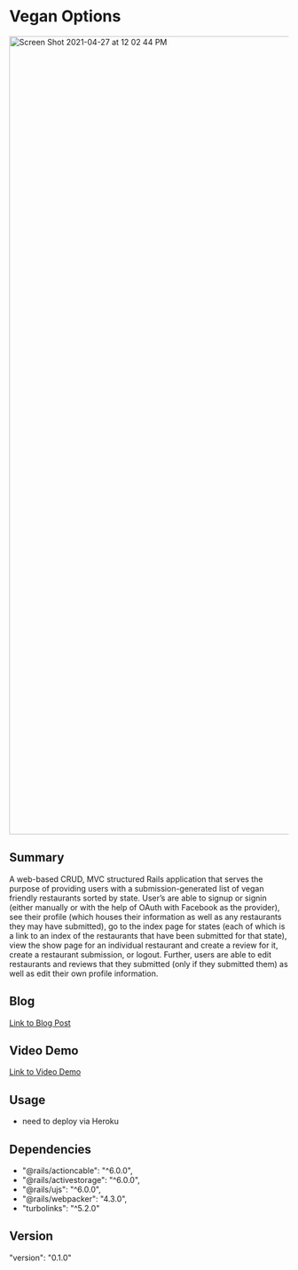 # Vegan Options

<img width="1438" alt="Screen Shot 2021-04-27 at 12 02 44 PM" src="https://user-images.githubusercontent.com/46694709/116290358-9c833980-a750-11eb-958c-e904d2d05ec3.png">

## Summary 
A web-based CRUD, MVC structured Rails application that serves the purpose of providing users with a submission-generated list of vegan friendly restaurants sorted by state. User’s are able to signup or signin (either manually or with the help of OAuth with Facebook as the provider), see their profile (which houses their information as well as any restaurants they may have submitted), go to the index page for states (each of which is a link to an index of the restaurants that have been submitted for that state), view the show page for an individual restaurant and create a review for it, create a restaurant submission, or logout. Further, users are able to edit restaurants and reviews that they submitted (only if they submitted them) as well as edit their own profile information.

## Blog 
[Link to Blog Post](https://denalibalser.github.io/rails_project_blog)

## Video Demo
[Link to Video Demo](https://www.youtube.com/watch?v=4To4H5mDnFY&ab_channel=DenaliBalser)

## Usage 
* need to deploy via Heroku 

## Dependencies 
* "@rails/actioncable": "^6.0.0",
* "@rails/activestorage": "^6.0.0",
* "@rails/ujs": "^6.0.0",
* "@rails/webpacker": "4.3.0",
* "turbolinks": "^5.2.0"

## Version 

"version": "0.1.0"

